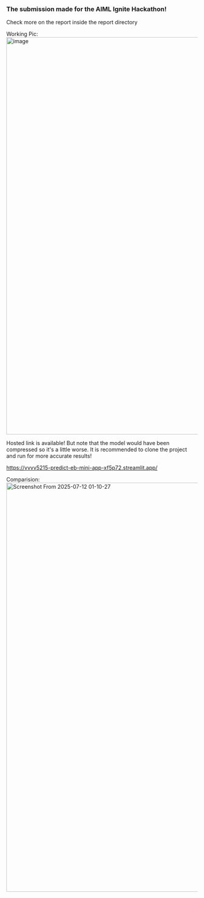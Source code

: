 ### The submission made for the AIML Ignite Hackathon!

Check more on the report inside the report directory

Working Pic:
<img width="1704" height="1047" alt="image" src="https://github.com/user-attachments/assets/a72e582e-5fd0-43dc-b3ed-7419fa78d394" />

Hosted link is available! But note that the model would have been compressed so it's a little worse. It is recommended to clone the project and run for more accurate results!

https://vvvv5215-predict-eb-mini-app-xf5p72.streamlit.app/

Comparision:
<img width="1920" height="1078" alt="Screenshot From 2025-07-12 01-10-27" src="https://github.com/user-attachments/assets/84c88bca-580b-42e9-be05-8696da9b35e4" />


